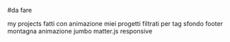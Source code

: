 #da fare

my projects fatti con animazione
miei progetti filtrati per tag
sfondo footer montagna
animazione jumbo matter.js
responsive
